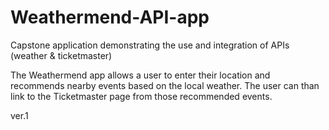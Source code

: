 # Weathermend-API-app
Capstone application demonstrating the use and integration of APIs (weather & ticketmaster)

The Weathermend app allows a user to enter their location and recommends nearby events based on the local weather. 
The user can than link to the Ticketmaster page from those recommended events.

ver.1
